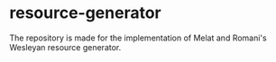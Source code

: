 # resource-generator
The repository is made for the implementation of Melat and Romani's Wesleyan resource generator.
